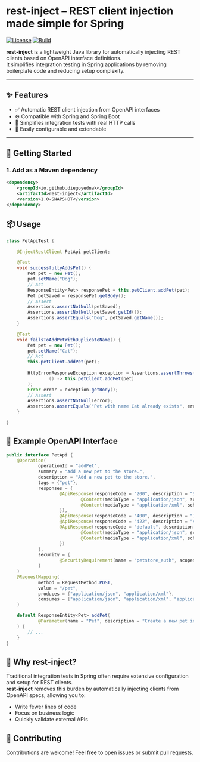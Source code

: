 # rest-inject – REST client injection made simple for Spring

[![License](https://img.shields.io/github/license/Diego-yednak/rest-inject)]()
[![Build](https://img.shields.io/github/actions/workflow/status/Diego-yednak/rest-inject/build.yml)](https://github.com/Diego-yednak/rest-inject/actions)

**rest-inject** is a lightweight Java library for automatically injecting REST clients based on OpenAPI interface definitions.  
It simplifies integration testing in Spring applications by removing boilerplate code and reducing setup complexity.

---

## ✨ Features

- ✅ Automatic REST client injection from OpenAPI interfaces
- ⚙️ Compatible with Spring and Spring Boot
- 🧪 Simplifies integration tests with real HTTP calls
- 🔧 Easily configurable and extendable

---

## 🚀 Getting Started

### 1. Add as a Maven dependency

```xml
<dependency>
    <groupId>io.github.diegoyednak</groupId>
    <artifactId>rest-inject</artifactId>
    <version>1.0-SNAPSHOT</version>
</dependency>
```
## 📦 Usage

```java
class PetApiTest {

    @InjectRestClient PetApi petClient;

    @Test
    void successfullyAddsPet() {
        Pet pet = new Pet();
        pet.setName("Dog");
        // Act
        ResponseEntity<Pet> responsePet = this.petClient.addPet(pet);
        Pet petSaved = responsePet.getBody();
        // Assert
        Assertions.assertNotNull(petSaved);
        Assertions.assertNotNull(petSaved.getId());
        Assertions.assertEquals("Dog", petSaved.getName());
    }

    @Test
    void failsToAddPetWithDuplicateName() {
        Pet pet = new Pet();
        pet.setName("Cat");
        // Act
        this.petClient.addPet(pet);
        
        HttpErrorResponseException exception = Assertions.assertThrows(HttpErrorResponseException.class,
                () -> this.petClient.addPet(pet)
        );
        Error error = exception.getBody();
        // Assert
        Assertions.assertNotNull(error);
        Assertions.assertEquals("Pet with name Cat already exists", error.getMessage());
    }

}
```

## 🎯 Example OpenAPI Interface

```java
public interface PetApi {
    @Operation(
            operationId = "addPet",
            summary = "Add a new pet to the store.",
            description = "Add a new pet to the store.",
            tags = {"pet"},
            responses = {
                    @ApiResponse(responseCode = "200", description = "Successful operation", content = {
                            @Content(mediaType = "application/json", schema = @Schema(implementation = Pet.class)),
                            @Content(mediaType = "application/xml", schema = @Schema(implementation = Pet.class))
                    }),
                    @ApiResponse(responseCode = "400", description = "Invalid input"),
                    @ApiResponse(responseCode = "422", description = "Validation exception"),
                    @ApiResponse(responseCode = "default", description = "Unexpected error", content = {
                            @Content(mediaType = "application/json", schema = @Schema(implementation = Error.class)),
                            @Content(mediaType = "application/xml", schema = @Schema(implementation = Error.class))
                    })
            },
            security = {
                    @SecurityRequirement(name = "petstore_auth", scopes = {"write:pets", "read:pets"})
            }
    )
    @RequestMapping(
            method = RequestMethod.POST,
            value = "/pet",
            produces = {"application/json", "application/xml"},
            consumes = {"application/json", "application/xml", "application/x-www-form-urlencoded"}
    )

    default ResponseEntity<Pet> addPet(
            @Parameter(name = "Pet", description = "Create a new pet in the store", required = true) @Valid @RequestBody Pet pet
    ) {
        // ...
    }
}

```

## 🤔 Why rest-inject?

Traditional integration tests in Spring often require extensive configuration and setup for REST clients.  
**rest-inject** removes this burden by automatically injecting clients from OpenAPI specs, allowing you to:

- Write fewer lines of code
- Focus on business logic
- Quickly validate external APIs

## 🙌 Contributing

Contributions are welcome! Feel free to open issues or submit pull requests.
